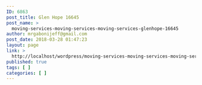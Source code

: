 ```yaml
---
ID: 6863
post_title: Glen Hope 16645
post_name: >
  moving-services-moving-services-moving-services-glenhope-16645
author: mrgabonijeff@gmail.com
post_date: 2018-03-28 01:47:23
layout: page
link: >
  http://localhost/wordpress/moving-services-moving-services-moving-services-glenhope-16645/
published: true
tags: [ ]
categories: [ ]
---
```

